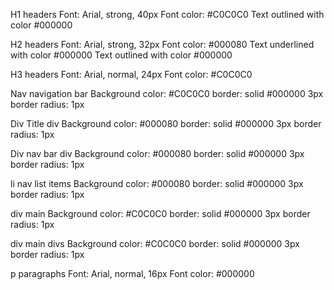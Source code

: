 H1 headers
Font:  Arial, strong, 40px
Font color: #C0C0C0
Text outlined with color #000000

H2 headers
Font:  Arial, strong, 32px
Font color: #000080
Text underlined with color #000000
Text outlined with color #000000

H3 headers
Font:  Arial, normal, 24px
Font color: #C0C0C0

Nav navigation bar
Background color: #C0C0C0
border: solid #000000 3px
border radius: 1px

Div Title div
Background color: #000080
border: solid #000000 3px
border radius: 1px

Div nav bar div
Background color: #000080
border: solid #000000 3px
border radius: 1px

li nav list items
Background color: #000080
border: solid #000000 3px
border radius: 1px

div main
Background color: #C0C0C0
border: solid #000000 3px
border radius: 1px

div main divs
Background color: #C0C0C0
border: solid #000000 3px
border radius: 1px

p paragraphs
Font: Arial, normal, 16px
Font color: #000000
